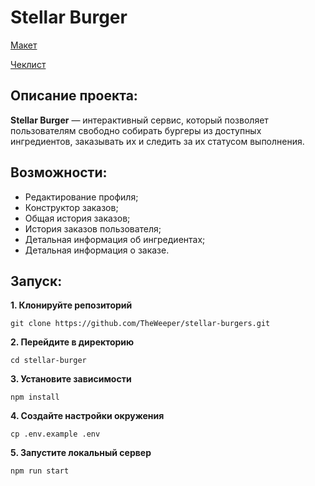 # Stellar Burger

[Макет](<https://www.figma.com/file/vIywAvqfkOIRWGOkfOnReY/React-Fullstack_-Проектные-задачи-(3-месяца)_external_link?type=design&node-id=0-1&mode=design>)

[Чеклист](https://www.notion.so/praktikum/0527c10b723d4873aa75686bad54b32e?pvs=4)

## Описание проекта:
**Stellar Burger** — интерактивный сервис, который позволяет пользователям свободно собирать бургеры из доступных ингредиентов, заказывать их и следить за их статусом выполнения.

## Возможности:
- Редактирование профиля;
- Конструктор заказов;
- Общая история заказов;
- История заказов пользователя;
- Детальная информация об ингредиентах;
- Детальная информация о заказе.

## Запуск:
**1. Клонируйте репозиторий**
```
git clone https://github.com/TheWeeper/stellar-burgers.git
```
**2. Перейдите в директорию**
```
cd stellar-burger
```
**3. Установите зависимости**
```
npm install
```
**4. Создайте настройки окружения**
```
cp .env.example .env
```
**5. Запустите локальный сервер**
```
npm run start
```

